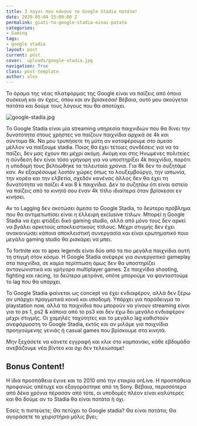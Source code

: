 ```yaml
---
title: 3 λόγοι που κάνουν το Google Stadia πατάτα!
date: 2020-05-04 15:09:00 Z
permalink: giati-to-google-stadia-einai-patata
categories:
- Gaming
tags:
- google stadia
layout: post
current: post
cover:  uploads/google-stadia.jpg
navigation: True
class: post-template
author: alex
---
```


Το όραμα της νέας πλατφόρμας της Google είναι να παίζεις από όποια συσκευή και αν έχεις, όπου και αν βρίσκεσαι! Βέβαια, αυτό μου ακούγεται πατάτα και δούμε τους λόγους που θα αποτύχει. 

![google-stadia.jpg](/site/uploads/google-stadia.jpg)

Το Google Stadia είναι μία streaming υπηρεσία παιχνιδιών που θα δίνει την δυνατότητα στους χρήστες να παίζουν παιχνίδια αρχικά σε 4k  και σύντομα 8k. Να μου τρυπήσετε τη μύτη αν καταφέρουμε στο άμεσο μέλλον να παίξουμε stadia. Ποιος θα έχει τέτοιες συνδέσεις για να τα παίζει, δεν μας έχουν πει μέχρι ακόμη. Ακόμη και στις Ηνωμένες πολιτείες η σύνδεση δεν είναι τόσο γρήγορη για να υποστηρίξει 4k παιχνίδια, παρότι η υποδομή τους βελτιώθηκε τα τελευταία χρόνια. Για 8k δεν το συζητάμε καν. Αν εξαιρέσουμε λοιπόν χώρες όπως το λουξεμβούργο, την ιαπωνία, την κορέα και την ελβετία, σχεδόν κανένας άλλος δεν θα έχει τη δυνατότητα να παίζει 4 και 8 k παιχνίδια. Δεν το συζητάω ότι είναι αστείο να παίζεις από το κινητό σου έναν 4k τίτλο ιδιαίτερα όταν βρίσκεσαι εν κινήσει.

Αν το Lagging δεν σκοτώσει άμεσα το Google Stadia, το δεύτερο πρόβλημα που θα αντιμετωπίσει είναι η έλλειψη exclusive τίτλων. Μπορεί η Google Stadia να έχει φτιάξει δικό gaming studio, αλλά από μόνο τους δεν αρκεί να βγάλει αρκετούς αποκλειστικούς τίτλους. Μέχρι στιγμής δεν έχει ανακοινώσει κάποια αποκλειστική συνεργασία και είναι ερωτηματικό ποιο μεγάλο gaming studio θα ρισκάρει να μπει.

Το fortnite και το apex legends είναι δύο από τα πιο μεγάλα παιχνίδια αυτή τη στιγμή στον κόσμο. Η Google Stadia ανέφερε για συνεργατικό gameplay στα παιχνίδια, σε καμία περίπτωση όμως δεν θα υποστηρίζει ανταγωνιστικά και γρήγορα multiplayer games. Σε παιχνίδια shooting, fighting και racing, τα δεύτερα μετράνε, οπότε μπορούμε να φανταστούμε το lag που θα υπάρχει.

Το Google Stadia φαίνεται ως concept να έχει ενδιαφέρον, αλλά δεν ξέρω αν υπάρχει πραγματικά κοινό και υποδομή. Υπάρχει για παράδειγμα το playstation now, αλλά τα παιχνίδια που μπορούν να γίνουν streaming είναι για το ps 1, ps2 & κάποια από το ps3 και δεν έχω δει μεγάλο ενδιαφέρον μέχρι στιγμής. Οι χαμηλές ταχύτητες και το μεγάλο lag καθιστούν ανεφάρμοστη το Google Stadia, εκτός και αν μιλάμε για παιχνίδια προηγούμενης γενιάς ή casual games που βρίσκουμε στα κινητά.

Μην ξεχάσετε να κάνετε εγγραφή και κλικ στο καμπανάκι, κάθε εβδομάδα ανεβάζουμε νέα βίντεο και όχι δεν τελειώσαμε!

## Bonus Content!

Η ίδια προσπάθεια έγινε και το 2010 από την εταιρία onLive. Η προσπάθεια προφανώς απέτυχε και εξαγοράστηκε από τη Sony. Βέβαια, περισσότερα από δέκα χρόνια πέρασαν από τότε, οι υποδομές πλέον είναι καλύτερες και θα δούμε αν το Stadia θα είναι πατάτα ή όχι.

Εσείς τι πιστεύετε; Θα πετύχει το Google stadia? Θα είναι πατάτα; Θα αγοράσετε το χειριστήριο μόλις βγει;

